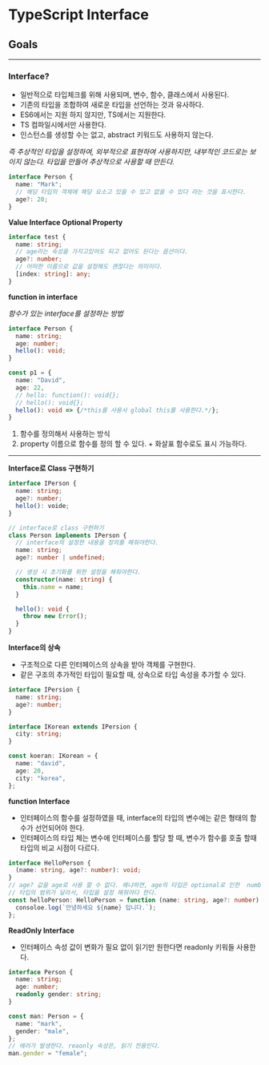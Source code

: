 # TypeScript Interface

## Goals

---

### Interface?

- 일반적으로 타입체크를 위해 사용되며, 변수, 함수, 클래스에서 사용된다.
- 기존의 타입을 조합하여 새로운 타입을 선언하는 것과 유사하다.
- ES6에서는 지원 하지 않지만, TS에서는 지원한다.
- TS 컴파일시에서만 사용한다.
- 인스턴스를 생성할 수는 없고, abstract 키워드도 사용하지 않는다.

_즉 추상적인 타입을 설정하여, 외부적으로 표현하여 사용하지만, 내부적인 코드로는 보이지 않는다. 타입을 만들어 추상적으로 사용할 때 만든다._

```ts
interface Person {
  name: "Mark";
  // 해당 타입의 객체에 해당 요소고 있을 수 있고 없을 수 있다 라는 것을 표시한다.
  age?: 20;
}
```

**Value Interface Optional Property**

```ts
interface test {
  name: string;
  // age라는 속성을 가지고있어도 되고 없어도 된다는 옵션이다.
  age?: number;
  // 어떠한 이름으로 값을 설정해도 괜찮다는 의미이다.
  [index: string]: any;
}
```

**function in interface**

_함수가 있는 interface를 설정하는 방법_

```ts
interface Person {
  name: string;
  age: number;
  hello(): void;
}

const p1 = {
  name: "David",
  age: 22,
  // hello: function(): void{};
  // hello(): void{};
  hello(): void => {/*this를 사용사 global this를 사용한다.*/};
}
```

1. 함수를 정의해서 사용하는 방식
1. property 이름으로 함수를 정의 할 수 있다. + 화살표 함수로도 표시 가능하다.

---

**Interface로 Class 구현하기**

```ts
interface IPerson {
  name: string;
  age?: number;
  hello(): voide;
}

// interface로 class 구현하기
class Person implements IPerson {
  // interface의 설정한 내용을 정의를 해줘야한다.
  name: string;
  age?: number | undefined;

  // 생성 시 초기화를 위한 설정을 해줘야한다.
  constructor(name: string) {
    this.name = name;
  }

  hello(): void {
    throw new Error();
  }
}
```

**Interface의 상속**

- 구조적으로 다른 인터페이스의 상속을 받아 객체를 구현한다.
- 같은 구조의 추가적인 타입이 필요할 때, 상속으로 타입 속성을 추가할 수 있다.

```ts
interface IPersion {
  name: string;
  age?: number;
}

interface IKorean extends IPersion {
  city: string;
}

const koeran: IKorean = {
  name: "david",
  age: 20,
  city: "korea",
};
```

**function Interface**

- 인터페이스의 함수를 설정하였을 때, interface의 타입의 변수에는 같은 형태의 함수가 선언되어야 한다.
- 인터페이스의 타입 체는 변수에 인터페이스를 할당 할 때, 변수가 함수를 호출 할때 타입의 비교 시점이 다르다.

```ts
interface HelloPerson {
  (name: string, age?: number): void;
}
// age? 값을 age로 사용 할 수 없다. 왜냐하면, age의 타입은 optional로 인한  number | undefined로
// 타입의 범위가 달라서, 타입을 설정 해줘야다 한다.
const helloPerson: HelloPerson = function (name: string, age?: number): void {
  consoloe.log(`안녕하세요 ${name} 입니다.`);
};
```

**ReadOnly Interface**

- 인터페이스 속성 값이 변화가 필요 없이 읽기만 원한다면 readonly 키워들 사용한다.

```ts
interface Person {
  name: string;
  age: number;
  readonly gender: string;
}

const man: Person = {
  name: "mark",
  gender: "male",
};
// 에러가 발생한다. reaonly 속성은, 읽기 전용인다.
man.gender = "female";
```
